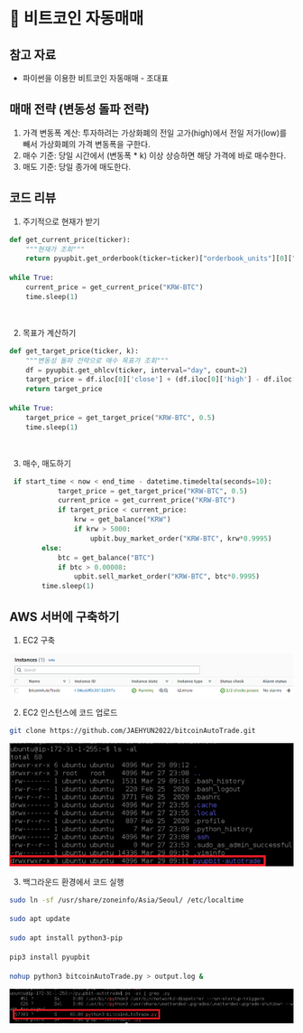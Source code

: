 # 🍎 비트코인 자동매매

## 참고 자료
- 파이썬을 이용한 비트코인 자동매매 - 조대표

## 매매 전략 (변동성 돌파 전략)
1. 가격 변동폭 계산: 투자하려는 가상화폐의 전일 고가(high)에서 전일 저가(low)를 빼서 가상화폐의 가격 변동폭을 구한다.
2. 매수 기준: 당일 시간에서 (변동폭 * k) 이상 상승하면 해당 가격에 바로 매수한다.
3. 매도 기준: 당일 종가에 매도한다.

## 코드 리뷰
1. 주기적으로 현재가 받기
```python
def get_current_price(ticker):
    """현재가 조회"""
    return pyupbit.get_orderbook(ticker=ticker)["orderbook_units"][0]["ask_price"]

while True:
    current_price = get_current_price("KRW-BTC")
    time.sleep(1)
```
<br/>

2. 목표가 계산하기
```python
def get_target_price(ticker, k):
    """변동성 돌파 전략으로 매수 목표가 조회"""
    df = pyupbit.get_ohlcv(ticker, interval="day", count=2)
    target_price = df.iloc[0]['close'] + (df.iloc[0]['high'] - df.iloc[0]['low']) * k
    return target_price

while True:
    target_price = get_target_price("KRW-BTC", 0.5)
    time.sleep(1)
```
<br/>

3. 매수, 매도하기
```python
 if start_time < now < end_time - datetime.timedelta(seconds=10):
            target_price = get_target_price("KRW-BTC", 0.5)
            current_price = get_current_price("KRW-BTC")
            if target_price < current_price:
                krw = get_balance("KRW")
                if krw > 5000:
                    upbit.buy_market_order("KRW-BTC", krw*0.9995)
        else:
            btc = get_balance("BTC")
            if btc > 0.00008:
                upbit.sell_market_order("KRW-BTC", btc*0.9995)
        time.sleep(1)
```

## AWS 서버에 구축하기
1. EC2 구축
<img src="./Image/2.png">

2. EC2 인스턴스에 코드 업로드
```bash
git clone https://github.com/JAEHYUN2022/bitcoinAutoTrade.git
```
<img src="./Image/3.png">

3. 백그라운드 환경에서 코드 실행
```bash
sudo ln -sf /usr/share/zoneinfo/Asia/Seoul/ /etc/localtime

sudo apt update

sudo apt install python3-pip

pip3 install pyupbit

nohup python3 bitcoinAutoTrade.py > output.log &
```
<img src="./Image/4.png">
